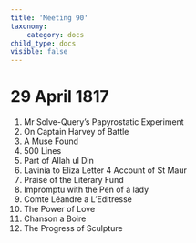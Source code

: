 ```yaml
---
title: 'Meeting 90'
taxonomy:
    category: docs
child_type: docs
visible: false
---
```


# 29 April 1817

1. <span class="grey">Mr Solve-Query’s Papyrostatic Experiment</span>
2. <span class="grey">On Captain Harvey of Battle</span>
3. <span class="grey">A Muse Found</span>
4. <span class="grey">500 Lines</span>
5. <span class="grey">Part of Allah ul Din</span>
6. <span class="grey">Lavinia to Eliza Letter 4 Account of St Maur</span>
7. <span class="grey">Praise of the Literary Fund</span>
8. <span class="grey">Impromptu with the Pen of a lady</span>
9. <span class="grey">Comte Léandre a L’Editresse</span>
10. <span class="grey">The Power of Love</span>
11. <span class="grey">Chanson a Boire</span>
12. <span class="grey">The Progress of Sculpture</span>